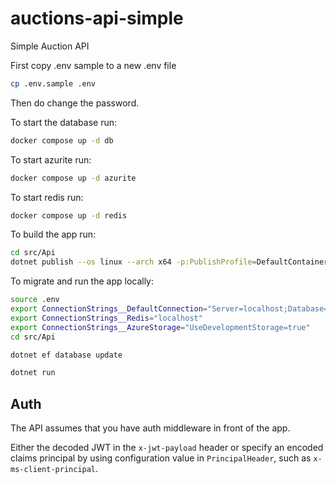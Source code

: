 # auctions-api-simple
Simple Auction API

First copy .env sample to a new .env file

```bash
cp .env.sample .env
```

Then do change the password.

To start the database run:

```bash
docker compose up -d db
```

To start azurite run:

```bash
docker compose up -d azurite
```

To start redis run:

```bash
docker compose up -d redis
```

To build the app run:

```bash
cd src/Api
dotnet publish --os linux --arch x64 -p:PublishProfile=DefaultContainer
```

To migrate and run the app locally:

```bash
source .env
export ConnectionStrings__DefaultConnection="Server=localhost;Database=master;TrustServerCertificate=true;MultipleActiveResultSets=true;User Id=sa;Password=${SA_PASSWORD}"
export ConnectionStrings__Redis="localhost"
export ConnectionStrings__AzureStorage="UseDevelopmentStorage=true"
cd src/Api

dotnet ef database update

dotnet run
```

## Auth

The API assumes that you have auth middleware in front of the app.

Either the decoded JWT in the `x-jwt-payload` header or specify an encoded claims principal by using configuration value in `PrincipalHeader`, such as `x-ms-client-principal`.